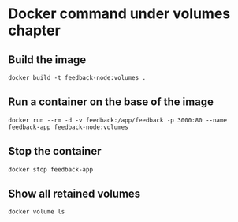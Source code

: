 # Docker command under volumes chapter

## Build the image

`docker build -t feedback-node:volumes .`

## Run a container on the base of the image

`docker run --rm -d -v feedback:/app/feedback -p 3000:80 --name feedback-app feedback-node:volumes`

## Stop the container

`docker stop feedback-app`

## Show all retained volumes

`docker volume ls`
